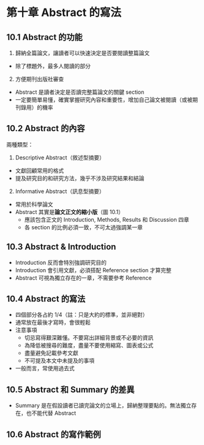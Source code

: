 # 第十章 Abstract 的寫法

## 10.1 Abstract 的功能

1. 歸納全篇論文，讓讀者可以快速決定是否要閱讀整篇論文
  * 除了標題外，最多人閱讀的部分
2. 方便期刊出版社審查

* Abstract 是讀者決定是否讀完整篇論文的關鍵 section
* 一定要簡單易懂，確實掌握研究內容和重要性，增加自己論文被閱讀（或被期刊錄用）的機率

## 10.2 Abstract 的內容

兩種類型：
1. Descriptive Abstract（敘述型摘要）
 * 文獻回顧常用的格式
 * 提及研究目的和研究方法，幾乎不涉及研究結果和結論
2. Informative Abstract（訊息型摘要）
 * 常用於科學論文
 * Abstract 其實是**論文正文的縮小版**（圖 10.1）
   * 應該包含正文的 Introduction, Methods, Results 和 Discussion 四章
   * 各 section 的比例必須一致，不可太過強調某一章 

## 10.3 Abstract & Introduction

* Introduction 反而會特別強調研究目的
* Introduction 會引用文獻，必須搭配 Reference section 才算完整
* Abstract 可視為獨立存在的一章，不需要參考 Reference
 
## 10.4 Abstract 的寫法

* 四個部分各占約 1/4（註：只是大約的標準，並非絕對）
* 通常放在最後才寫時，會很輕鬆
* 注意事項
  * 切忌寫得艱深難懂。不要寫出詳細背景或不必要的資訊
  * 為降低被搜尋的難度，盡量不要使用縮寫、圖表或公式
  * 盡量避免記載參考文獻
  * 不可提及本文中未提及的事項
* 一般而言，常使用過去式

## 10.5 Abstract 和 Summary 的差異

* Summary 是在假設讀者已讀完論文的立場上，歸納整理要點的。無法獨立存在，也不能代替 Abstract

## 10.6 Abstract 的寫作範例
